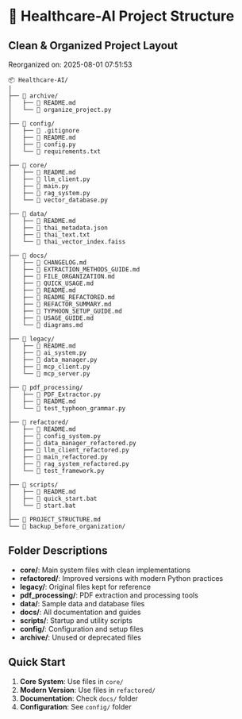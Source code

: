 # 📁 Healthcare-AI Project Structure

## Clean & Organized Project Layout

Reorganized on: 2025-08-01 07:51:53

```
📦 Healthcare-AI/
│
├── 📁 archive/
│   ├── 📄 README.md
│   └── 📄 organize_project.py
│
├── 📁 config/
│   ├── 📄 .gitignore
│   ├── 📄 README.md
│   ├── 📄 config.py
│   └── 📄 requirements.txt
│
├── 📁 core/
│   ├── 📄 README.md
│   ├── 📄 llm_client.py
│   ├── 📄 main.py
│   ├── 📄 rag_system.py
│   └── 📄 vector_database.py
│
├── 📁 data/
│   ├── 📄 README.md
│   ├── 📄 thai_metadata.json
│   ├── 📄 thai_text.txt
│   └── 📄 thai_vector_index.faiss
│
├── 📁 docs/
│   ├── 📄 CHANGELOG.md
│   ├── 📄 EXTRACTION_METHODS_GUIDE.md
│   ├── 📄 FILE_ORGANIZATION.md
│   ├── 📄 QUICK_USAGE.md
│   ├── 📄 README.md
│   ├── 📄 README_REFACTORED.md
│   ├── 📄 REFACTOR_SUMMARY.md
│   ├── 📄 TYPHOON_SETUP_GUIDE.md
│   ├── 📄 USAGE_GUIDE.md
│   └── 📄 diagrams.md
│
├── 📁 legacy/
│   ├── 📄 README.md
│   ├── 📄 ai_system.py
│   ├── 📄 data_manager.py
│   ├── 📄 mcp_client.py
│   └── 📄 mcp_server.py
│
├── 📁 pdf_processing/
│   ├── 📄 PDF_Extractor.py
│   ├── 📄 README.md
│   └── 📄 test_typhoon_grammar.py
│
├── 📁 refactored/
│   ├── 📄 README.md
│   ├── 📄 config_system.py
│   ├── 📄 data_manager_refactored.py
│   ├── 📄 llm_client_refactored.py
│   ├── 📄 main_refactored.py
│   ├── 📄 rag_system_refactored.py
│   └── 📄 test_framework.py
│
├── 📁 scripts/
│   ├── 📄 README.md
│   ├── 📄 quick_start.bat
│   └── 📄 start.bat
│
├── 📄 PROJECT_STRUCTURE.md
└── 📁 backup_before_organization/
```

## Folder Descriptions

- **core/**: Main system files with clean implementations
- **refactored/**: Improved versions with modern Python practices
- **legacy/**: Original files kept for reference
- **pdf_processing/**: PDF extraction and processing tools
- **data/**: Sample data and database files
- **docs/**: All documentation and guides
- **scripts/**: Startup and utility scripts
- **config/**: Configuration and setup files
- **archive/**: Unused or deprecated files

## Quick Start

1. **Core System**: Use files in `core/`
2. **Modern Version**: Use files in `refactored/`
3. **Documentation**: Check `docs/` folder
4. **Configuration**: See `config/` folder
